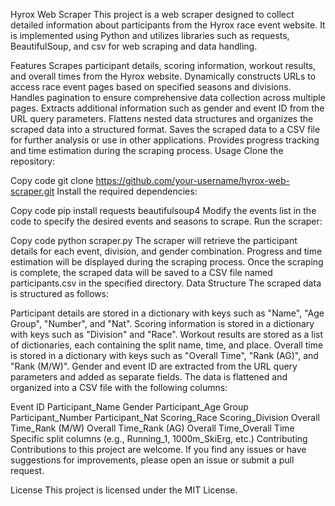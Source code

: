 Hyrox Web Scraper
This project is a web scraper designed to collect detailed information about participants from the Hyrox race event website. It is implemented using Python and utilizes libraries such as requests, BeautifulSoup, and csv for web scraping and data handling.

Features
Scrapes participant details, scoring information, workout results, and overall times from the Hyrox website.
Dynamically constructs URLs to access race event pages based on specified seasons and divisions.
Handles pagination to ensure comprehensive data collection across multiple pages.
Extracts additional information such as gender and event ID from the URL query parameters.
Flattens nested data structures and organizes the scraped data into a structured format.
Saves the scraped data to a CSV file for further analysis or use in other applications.
Provides progress tracking and time estimation during the scraping process.
Usage
Clone the repository:

Copy code
git clone https://github.com/your-username/hyrox-web-scraper.git
Install the required dependencies:

Copy code
pip install requests beautifulsoup4
Modify the events list in the code to specify the desired events and seasons to scrape.
Run the scraper:

Copy code
python scraper.py
The scraper will retrieve the participant details for each event, division, and gender combination. Progress and time estimation will be displayed during the scraping process.
Once the scraping is complete, the scraped data will be saved to a CSV file named participants.csv in the specified directory.
Data Structure
The scraped data is structured as follows:

Participant details are stored in a dictionary with keys such as "Name", "Age Group", "Number", and "Nat".
Scoring information is stored in a dictionary with keys such as "Division" and "Race".
Workout results are stored as a list of dictionaries, each containing the split name, time, and place.
Overall time is stored in a dictionary with keys such as "Overall Time", "Rank (AG)", and "Rank (M/W)".
Gender and event ID are extracted from the URL query parameters and added as separate fields.
The data is flattened and organized into a CSV file with the following columns:

Event ID
Participant_Name
Gender
Participant_Age Group
Participant_Number
Participant_Nat
Scoring_Race
Scoring_Division
Overall Time_Rank (M/W)
Overall Time_Rank (AG)
Overall Time_Overall Time
Specific split columns (e.g., Running_1, 1000m_SkiErg, etc.)
Contributing
Contributions to this project are welcome. If you find any issues or have suggestions for improvements, please open an issue or submit a pull request.

License
This project is licensed under the MIT License.
